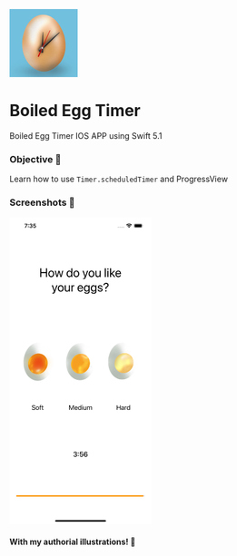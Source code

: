 ![Image](https://raw.githubusercontent.com/joaoipiraja/Boiled-Egg-Timer/master/Boiled%20Egg%20Timer/Assets.xcassets/AppIcon.appiconset/120.png)
# Boiled Egg Timer
Boiled Egg Timer IOS APP using Swift 5.1
### Objective 📝
Learn how to use  ``` Timer.scheduledTimer ``` and ProgressView
### Screenshots 📸
[<img src="https://raw.githubusercontent.com/joaoipiraja/Boiled-Egg-Timer/master/screenshots/screenshot1.png" width="250"/>](screenshot1.png)
#### With my authorial illustrations! 🎨


